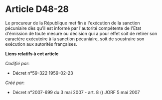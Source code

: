 # Article D48-28

Le procureur de la République met fin à l'exécution de la sanction pécuniaire dès qu'il est informé par l'autorité compétente
de l'Etat d'émission de toute mesure ou décision qui a pour effet soit de retirer son caractère exécutoire à la sanction
pécuniaire, soit de soustraire son exécution aux autorités françaises.

**Liens relatifs à cet article**

_Codifié par_:

  - Décret n°59-322 1959-02-23

_Créé par_:

  - Décret n°2007-699 du 3 mai 2007 - art. 8 () JORF 5 mai 2007
